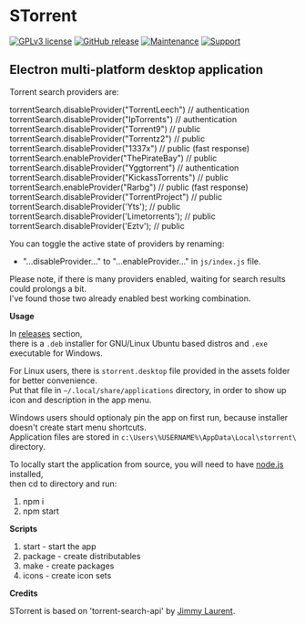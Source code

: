# STorrent

[![GPLv3 license](https://img.shields.io/badge/License-GPLv3-yellow.svg?style=flat-square)](https://opensource.org/licenses/GPL-3.0)
[![GitHub release](https://img.shields.io/github/release/SrdjanMilic/STorrent.svg?style=flat-square)](https://GitHub.com/SrdjanMilic/STorrent/releases)
[![Maintenance](https://img.shields.io/badge/Maintained%3F-yes-brightgreen.svg?style=flat-square)](https://GitHub.com/SrdjanMilic/STorrent/graphs/commit-activity)
[![Support](https://img.shields.io/badge/support%20by-PayPal-lightgray.svg?style=flat-square)](https://paypal.me/SrdjanMilic?locale.x=en_US)

## Electron multi-platform desktop application

Torrent search providers are:

torrentSearch.disableProvider("TorrentLeech") // authentication  
torrentSearch.disableProvider("IpTorrents") // authentication  
torrentSearch.disableProvider("Torrent9") // public  
torrentSearch.disableProvider("Torrentz2") // public  
torrentSearch.disableProvider("1337x") // public (fast response)  
torrentSearch.enableProvider("ThePirateBay") // public  
torrentSearch.disableProvider("Yggtorrent") // authentication  
torrentSearch.disableProvider("KickassTorrents") // public  
torrentSearch.enableProvider("Rarbg") // public (fast response)  
torrentSearch.disableProvider("TorrentProject") // public  
torrentSearch.disableProvider('Yts'); // public  
torrentSearch.disableProvider('Limetorrents'); // public  
torrentSearch.disableProvider('Eztv'); // public

You can toggle the active state of providers by renaming:
- "...disableProvider..." to "...enableProvider..."
in `js/index.js` file.

Please note, if there is many providers enabled, waiting for search results could prolongs a bit.  
I've found those two already enabled best working combination.

**Usage**

In [releases](https://github.com/SrdjanMilic/STorrent/releases) section,  
there is a `.deb` installer for GNU/Linux Ubuntu based distros and `.exe` executable for Windows.

For Linux users, there is `storrent.desktop` file provided in the assets folder for better convenience.  
Put that file in `~/.local/share/applications` directory, in order to show up icon and description in the app menu.

Windows users should optionaly pin the app on first run, because installer doesn't create start menu shortcuts.  
Application files are stored in `c:\Users\%USERNAME%\AppData\Local\storrent\` directory.

To locally start the application from source, you will need to have [node.js](https://nodejs.org/en/) installed,  
then cd to directory and run:

1. npm i
2. npm start

**Scripts**
1. start - start the app
2. package - create distributables
3. make - create packages
4. icons - create icon sets

**Credits**

STorrent is based on 'torrent-search-api' by [Jimmy Laurent](https://github.com/JimmyLaurent/torrent-search-api).
